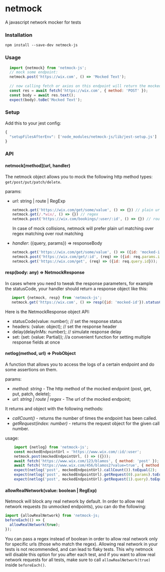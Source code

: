 # netmock
A javascript network mocker for tests

### Installation
`npm install --save-dev netmock-js`

### Usage
```javascript
  import {netmock} from 'netmock-js';
  // mock some endpoint:
  netmock.post('https://wix.com', () => 'Mocked Text');
  
  // now calling fetch or axios on this endpoint will return the mocked body:
  const res = await fetch('https://wix.com', { method: 'POST' });
  const body = await res.text();
  expect(body).toBe('Mocked Text');
```

### Setup
Add this to your jest config:
```javascript
{
  "setupFilesAfterEnv": ['node_modules/netmock-js/lib/jest-setup.js']
}
```
### API
#### **netmock[method](url, handler)**
The netmock object allows you to mock the following http method types: `get/post/put/patch/delete`.

params:
 * *url*: string | route | RegExp
  
      ```javascript
      netmock.get('https://wix.com/get/some/value', () => {}) // plain url
      netmock.get(/.*wix/, () => {}) // regex
      netmock.post('https://wix.com/bookings/:user/:id', () => {}) // route
      ```
    In case of mock collisions, netmock will prefer plain url matching over regex matching over rout matching
 * *handler*: ({query, params}) => responseBody
   
   ```javascript
   netmock.get('https://wix.com/get/some/value', () => ({id: 'mocked-id'})); // returning body
   netmock.post('https://wix.com/get/:id', (req) => ({id: req.params.id})); // using url params
   netmock.get('https://wix.com/get', (req) => ({id: req.query.id})); // using query params (when called like this: https://wix.com/get?id=mockedId)
   ```
  
#### **resp(body: any) => NetmockResponse**
In cases where you need to tweak the response parameters, for example the statusCode, your handler should return a response object like this:
```javascript
   import {netmock, resp} from 'netmock-js';
   netmock.get('https://wix.com', () => resp({id: 'mocked-id'}).statusCode(400).delay(100));
```

Here is the NetmockResponse object API:

*  statusCode(value: number); // set the response status
*  headers: (value: object); // set the response header
*  delay(delayInMs: number); // simulate response delay
*  set: (set: (value: Partial<NetmockResponse>)); //a convenient function for setting multiple response fields at once

#### **netlog(method, url) => ProbObject**
A function that allows you to access the logs of a certain endpoint and do some assertions on them.

params:
* *method: string* - The http method of the mocked endpoint (post, get, put, patch, delete);
* *url: string | route | regex* - The url of the mocked endpoint;

It returns and object with the following methods:
* *callCount()* - returns the number of times the endpoint has been called.
* *getRequest(index: number)* - returns the request object for the given call number.

usage:
```javascript
    import {netlog} from 'netmock-js';
    const mockedEndpointUrl = 'https://www.wix.com/:id/:user';
    netmock.post(mockedEndpointUrl, () => ({}));
    await fetch('https://www.wix.com/123/blamos', { method: 'post' }); //trigger call 1
    await fetch('https://www.wix.com/456/blamos2?value=true', { method: 'post' }); //trigger call 2
    expect(netlog('post', mockedEndpointUrl).callCount()).toEqual(2);
    expect(netlog('post', mockedEndpointUrl).getRequest(0).params).toEqual({ id: '123', user: 'blamos' });
    expect(netlog('post', mockedEndpointUrl).getRequest(1).query).toEqual({ value: 'true'});
```

#### **allowRealNetwork(value: boolean | RegExp)**
Netmock will block any real network by default. In order to allow real network requests (to unmocked endpoints), you can do the following:
```javascript
import {allowRealNetwork} from 'netmock-js;
beforeEach(() => {
  allowRealNetwork(true);
});
```
You can pass a regex instead of boolean in order to allow real network only for specific urls (those who match the regex).
Allowing real network in your tests is not recommended, and can lead to flaky tests. This why netmock will disable this option for you after each test, and if you want to allow real network requests for all tests, make sure to call `allowRealNetwork(true)` inside `beforeEach()`.
